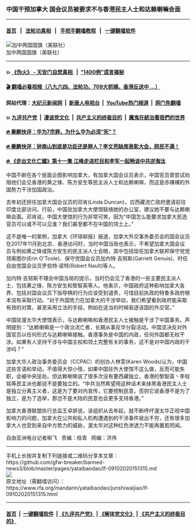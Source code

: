 ### 中国干预加拿大   国会议员被要求不与香港民主人士和达赖喇嘛会面
------------------------

#### [首页](https://github.com/gfw-breaker/banned-news3/blob/master/README.md) &nbsp;&nbsp;|&nbsp;&nbsp; [法轮功真相](https://github.com/begood0513/basic/blob/master/README.md)  &nbsp;&nbsp;|&nbsp;&nbsp; [手把手翻墙教程](https://github.com/gfw-breaker/guides/wiki)  &nbsp;&nbsp;|&nbsp;&nbsp; [一键翻墙软件](https://github.com/gfw-breaker/nogfw/blob/master/README.md)  



<div id="headerimg">
 <img alt="加中两国国旗（美联社）" src="https://www.rfa.org/mandarin/yataibaodao/junshiwaijiao/lf-11082019120408.html/yt1108y.jpg/image" title="加中两国国旗（美联社）"/>
 <div id="headerimgcontents">
  <div id="headerimgcaption">
   <span>
    加中两国国旗（美联社）
   </span>
   <!-- zoomattribute -->
  </div>
  <!-- headerimgcaption -->
 </div>
 <!-- headerimagecontents -->
</div>

<hr/>


#### 💥 [《伪火》 - 天安门自焚真相 ](http://141.164.51.119:10000/videos/blog/weihuo.html)&nbsp; |&nbsp; [“1400例”谎言揭秘  ](http://141.164.51.119:10000/videos/blog/jiexi1400.html)

#### [ 🎬  翻墙必看视频（八九六四、法轮功、709大抓捕、香港反送中 ...）](https://github.com/gfw-breaker/links/blob/master/banned.md)

#### 网站代理：[大纪元新闻网](http://167.172.10.89:10080/gb/) &nbsp;|&nbsp; [新唐人电视台](http://167.172.10.89:8808/gb/)  &nbsp;|&nbsp; [YouTube热门频道](http://158.247.203.241/youtube.html) &nbsp;|&nbsp; [网门免翻墙](http://158.247.203.241:11000/show.aspx?name=ogHome)

#### 💥 [九评共产党](http://141.164.51.119:10000/videos/res/jiuping/)&nbsp; |&nbsp; [漫谈党文化](http://141.164.51.119:10000/videos/res/mtdwh/)&nbsp; |&nbsp; [共产主义的终极目的](http://141.164.51.119:10000/videos/res/zjmd/)&nbsp; |&nbsp; [魔鬼在統治著我們的世界](http://141.164.51.119:10000/videos/res/TheSpecter/)  

#### [ 🔥  秦鹏快评：华为7宗罪，为什么华为必须“死”？](http://141.164.51.119:10000/videos/news/qp01.html)

#### [ 🔥  秦鹏快评：钟南山到底是功臣还是罪人？李文亮缺席表彰大会，网民不满！](http://141.164.51.119:10000/videos/news/qp02.html)

#### [ 🔥  《走出文化亡國》第十一集 江峰走进栏目和李军一起畅谈中共逆淘汰](http://141.164.51.119:10000/videos/news/../res/zcwhwg/index.html)

<div id="storytext">
 <div>
  <div class="slot_header">
  </div>
 </div>
 <p>
  中国不断在各个层面企图影响加拿大，有加拿大国会议员表示，中国官员曾尝试劝阻他们会见香港的黄之锋、陈方安生等民主派人士和达赖喇嘛，而这是赤裸裸的外国势力干涉加国政治。
 </p>
 <p>
  去年初还担任加拿大国会议员的邓肯(Linda Duncan)，应西藏流亡政府邀请前往印度北部访问，行前，中国驻加拿大大使馆联络她的办公室，建议她不要与达赖喇嘛会面。邓肯说，中国大使馆的行为非常可笑，因为“中国怎么能要求加拿大民选官员可以或不可以见谁？我们甚至都不在中国的领土上。”
 </p>
 <p>
  这不是唯一的案例，加拿大《环球邮报》报道，加拿大外交事务委员会的国会议员在2017年11月到北京、香港访问时，当时中国当局也表示，不希望加拿大国会议员与例如黄之锋或陈方安生的民主派人士会晤，其中包括现任加拿大联邦保守党党领奥图尔(Erin O'Toole)、保守党国会议员加内特·吉努斯(Garnett Genuis)、时任自由党国会议员罗伯特·诺特(Robert Nault)等人。
 </p>
 <p>
  加内特·吉努斯不理会中国当局的提示，当时仍会见了香港的一些主要民主派人士，包括黄之锋、陈方安生和黎智英等人。他表示，中国政府这种影响加拿大各界、包括对国会议员下指导棋的行为应该受到谴责，可惜目前执政的特鲁多政府根本没有采取行动。“对于外国势力在加拿大的干涉举动，我们希望看到政府能采取有效的对策，甚至采用立法的手段，例如在适当的时候驱逐该国的外交官。”
 </p>
 <p>
 </p>
 <p>
 </p>
 <p>
  中国驻渥太华大使馆表示，与达赖喇嘛和香港民主人士接触是干涉了中国事务。声明提到：“达赖喇嘛是一个政治流亡者，长期从事反华分裂活动。中国坚决反对外国官员以任何形式与达赖喇嘛接触。香港事务是中国的内政，任何外国都无权干涉。如果有人坚持干涉与中国主权和领土完整有关的事务，这不是对中国内政的干涉吗？”
 </p>
 <p>
  加拿大华人政治事务委员会（CCPAC）的创办人林雯(Karen Woods)认为，中国这些言语和举动，不值得大惊小怪，如果中国驻外大使馆不这么做，反而可能失职，会被中央惩处。但达赖喇嘛说了很多次没有要西藏独立，香港的黎智英丶李柱铭等民主派也都说不是要独立的。“中共当然希望用这种话术来抹黑香港民主人士是独立分离主义者，这是为了要对内宣传，它要控制民意，否则它说香港不是为了独立，是为了选举，那岂不是大陆的民意也会更多支持香港。”
 </p>
 <p>
  加拿大香港联盟执行总监王卓妍说，该组织从去年起，就不断呼吁渥太华正视中国影响力的问题，加拿大在公共和私人机构遭遇到的干涉事件层出不穷，还有很多加拿大人也受到来自中方势力的威胁，渥太华对这种红色渗透力不能再置若罔闻。
 </p>
 <p>
 </p>
 <p>
  自由亚洲电台记者柳飞   责编：梒青   网编：洪伟
 </p>
</div>

<hr/>
手机上长按并复制下列链接或二维码分享本文章：<br/>
https://github.com/gfw-breaker/banned-news3/blob/master/pages/yataibaodao/lf-09102020151315.md <br/>
<a href='https://github.com/gfw-breaker/banned-news3/blob/master/pages/yataibaodao/lf-09102020151315.md'><img src='https://github.com/gfw-breaker/banned-news3/blob/master/pages/yataibaodao/lf-09102020151315.md.png'/></a> <br/>
原文地址（需翻墙访问）：https://www.rfa.org/mandarin/yataibaodao/junshiwaijiao/lf-09102020151315.html


------------------------
#### [首页](https://github.com/gfw-breaker/banned-news3/blob/master/README.md) &nbsp;|&nbsp; [一键翻墙软件](https://github.com/gfw-breaker/nogfw/blob/master/README.md) &nbsp;| [《九评共产党》](https://github.com/gfw-breaker/9ping.md/blob/master/README.md#九评之一评共产党是什么) | [《解体党文化》](https://github.com/gfw-breaker/jtdwh.md/blob/master/README.md) | [《共产主义的终极目的》](https://github.com/gfw-breaker/gczydzjmd.md/blob/master/README.md)


<img src='http://gfw-breaker.win/banned-news3/pages/yataibaodao/lf-09102020151315.md' width='0px' height='0px'/>